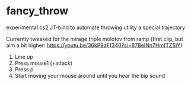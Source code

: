 # fancy_throw
experimental cs2 JT-bind to automate throwing utility a special trajectory 

Currently tweaked for the mirage triple molotov from ramp (first clip, but aim a bit higher: https://youtu.be/36kP9aFf340?si=87BeINn7HmfTZSiY)

1. Line up
2. Press mouse1 (+attack)
3. Press p
4. Start moving your mouse around until you hear the bip sound

